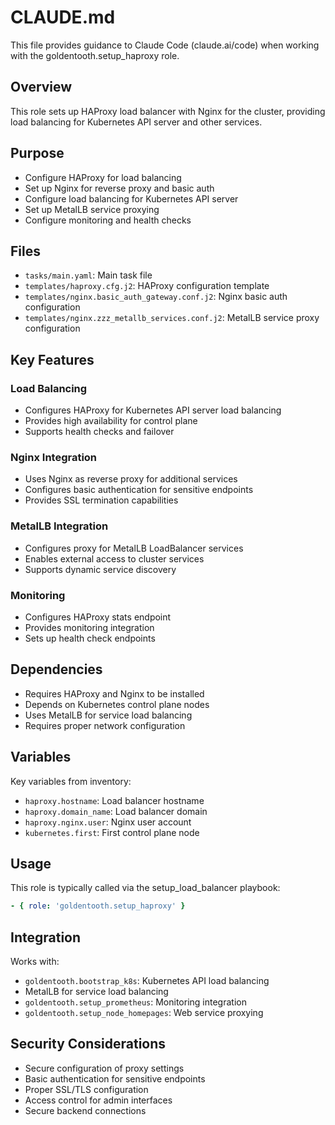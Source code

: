 # CLAUDE.md

This file provides guidance to Claude Code (claude.ai/code) when working with the goldentooth.setup_haproxy role.

## Overview

This role sets up HAProxy load balancer with Nginx for the cluster, providing load balancing for Kubernetes API server and other services.

## Purpose

- Configure HAProxy for load balancing
- Set up Nginx for reverse proxy and basic auth
- Configure load balancing for Kubernetes API server
- Set up MetalLB service proxying
- Configure monitoring and health checks

## Files

- `tasks/main.yaml`: Main task file
- `templates/haproxy.cfg.j2`: HAProxy configuration template
- `templates/nginx.basic_auth_gateway.conf.j2`: Nginx basic auth configuration
- `templates/nginx.zzz_metallb_services.conf.j2`: MetalLB service proxy configuration

## Key Features

### Load Balancing
- Configures HAProxy for Kubernetes API server load balancing
- Provides high availability for control plane
- Supports health checks and failover

### Nginx Integration
- Uses Nginx as reverse proxy for additional services
- Configures basic authentication for sensitive endpoints
- Provides SSL termination capabilities

### MetalLB Integration
- Configures proxy for MetalLB LoadBalancer services
- Enables external access to cluster services
- Supports dynamic service discovery

### Monitoring
- Configures HAProxy stats endpoint
- Provides monitoring integration
- Sets up health check endpoints

## Dependencies

- Requires HAProxy and Nginx to be installed
- Depends on Kubernetes control plane nodes
- Uses MetalLB for service load balancing
- Requires proper network configuration

## Variables

Key variables from inventory:
- `haproxy.hostname`: Load balancer hostname
- `haproxy.domain_name`: Load balancer domain
- `haproxy.nginx.user`: Nginx user account
- `kubernetes.first`: First control plane node

## Usage

This role is typically called via the setup_load_balancer playbook:
```yaml
- { role: 'goldentooth.setup_haproxy' }
```

## Integration

Works with:
- `goldentooth.bootstrap_k8s`: Kubernetes API load balancing
- MetalLB for service load balancing
- `goldentooth.setup_prometheus`: Monitoring integration
- `goldentooth.setup_node_homepages`: Web service proxying

## Security Considerations

- Secure configuration of proxy settings
- Basic authentication for sensitive endpoints
- Proper SSL/TLS configuration
- Access control for admin interfaces
- Secure backend connections
